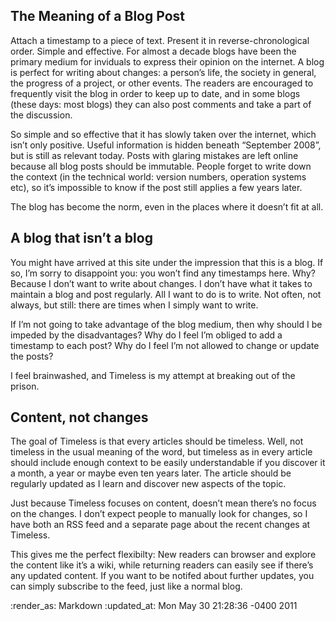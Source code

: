The Meaning of a Blog Post
---

Attach a timestamp to a piece of text. Present it in reverse-chronological order. Simple and effective. For almost a decade blogs have been the primary medium for inviduals to express their opinion on the internet. A blog is perfect for writing about changes: a person’s life, the society in general, the progress of a project, or other events. The readers are encouraged to frequently visit the blog in order to keep up to date, and in some blogs (these days: most blogs) they can also post comments and take a part of the discussion.

So simple and so effective that it has slowly taken over the internet, which isn’t only positive. Useful information is hidden beneath “September 2008”, but is still as relevant today. Posts with glaring mistakes are left online because all blog posts should be immutable. People forget to write down the context (in the technical world: version numbers, operation systems etc), so it’s impossible to know if the post still applies a few years later.

The blog has become the norm, even in the places where it doesn’t fit at all.

A blog that isn’t a blog
---

You might have arrived at this site under the impression that this is a blog. If so, I’m sorry to disappoint you: you won’t find any timestamps here. Why? Because I don’t want to write about changes. I don’t have what it takes to maintain a blog and post regularly. All I want to do is to write. Not often, not always, but still: there are times when I simply want to write.

If I’m not going to take advantage of the blog medium, then why should I be impeded by the disadvantages? Why do I feel I’m obliged to add a timestamp to each post? Why do I feel I’m not allowed to change or update the posts?

I feel brainwashed, and Timeless is my attempt at breaking out of the prison.

Content, not changes
---

The goal of Timeless is that every articles should be timeless. Well, not timeless in the usual meaning of the word, but timeless as in every article should include enough context to be easily understandable if you discover it a month, a year or maybe even ten years later. The article should be regularly updated as I learn and discover new aspects of the topic.

Just because Timeless focuses on content, doesn’t mean there’s no focus on the changes. I don’t expect people to manually look for changes, so I have both an RSS feed and a separate page about the recent changes at Timeless.

This gives me the perfect flexibilty: New readers can browser and explore the content like it’s a wiki, while returning readers can easily see if there’s any updated content. If you want to be notifed about further updates, you can simply subscribe to the feed, just like a normal blog.

:render_as: Markdown
:updated_at: Mon May 30 21:28:36 -0400 2011
